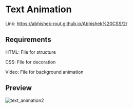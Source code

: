  # Text Animation
 
 Link: https://abhishek-rout.github.io/Abhishek%20CSS/2/
 
 ## Requirements

HTML: File for structure

CSS: File for decoration

Video: File for background animation

## Preview

![text_animation2](https://user-images.githubusercontent.com/64718836/88931172-1d80d380-d29a-11ea-9115-f5040e34d0a6.png)

